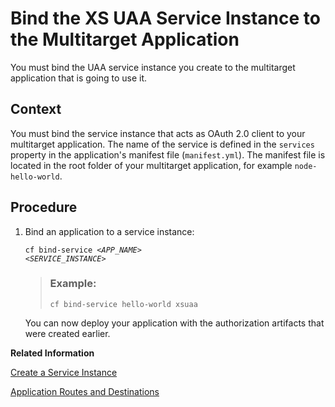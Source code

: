 <!-- loioa1b87ab603ba4220ae2c920c7acac4a6 -->

# Bind the XS UAA Service Instance to the Multitarget Application

You must bind the UAA service instance you create to the multitarget application that is going to use it.



## Context

You must bind the service instance that acts as OAuth 2.0 client to your multitarget application. The name of the service is defined in the `services` property in the application's manifest file \(`manifest.yml`\). The manifest file is located in the root folder of your multitarget application, for example `node-hello-world`.



## Procedure

1.  Bind an application to a service instance:

    <code>cf bind-service <i class="varname">&lt;APP_NAME&gt;</i> <i class="varname">&lt;SERVICE_INSTANCE&gt;</i></code>

    > ### Example:  
    > `cf bind-service hello-world xsuaa`

    You can now deploy your application with the authorization artifacts that were created earlier.


**Related Information**  


[Create a Service Instance](../070-HANA-Cloud-DB-Dev-App-Services/create-a-service-instance-355f3b1.md "Make a service instance available to applications.")

[Application Routes and Destinations](../090-HANA-Cloud-DB-Dev-MTA-Routes/application-routes-and-destinations-875809c.md "The application router is the single point of entry for an application.")

